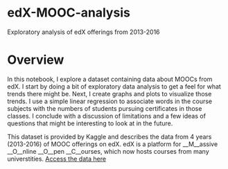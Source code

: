 # edX-MOOC-analysis
Exploratory analysis of edX offerings from 2013-2016

# Overview
In this notebook, I explore a dataset containing data about MOOCs from edX. I start by doing a bit of exploratory data analysis to get a feel for what trends there might be. Next, I create graphs and plots to visualize those trends. I use a simple linear regression to associate words in the course subjects with the numbers of students pursuing certificates in those classes. I conclude with a discussion of limitations and a few ideas of questions that might be interesting to look at in the future.

This dataset is provided by Kaggle and describes the data from 4 years (2013-2016) of MOOC offerings on edX. edX is a platform for __M__assive __O__nline __O__pen __C__ourses, which now hosts courses from many universtities.
[Access the data here](https://www.kaggle.com/edx/course-study)
